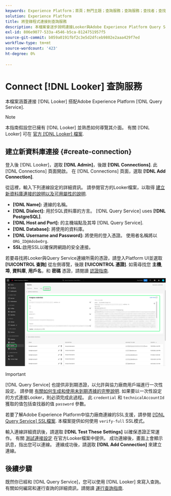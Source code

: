 ```yaml
---
keywords: Experience Platform；首頁；熱門主題；查詢服務；查詢服務；查找者；查找者；連接到查詢服務；
solution: Experience Platform
title: 將登錄程式連接到查詢服務
description: 本檔案會逐步說明連接Looker與Adobe Experience Platform Query Service的步驟。
exl-id: 806e9077-533a-4546-b5ca-8124751957f5
source-git-commit: b059a0191fbf2c3e5d2dfceb9802e2aaa429f7ed
workflow-type: tm+mt
source-wordcount: '423'
ht-degree: 0%

---
```


# Connect [!DNL Looker] 查詢服務

本檔案涵蓋連接 [!DNL Looker] 搭配Adobe Experience Platform [!DNL Query Service].

>[!NOTE]
>
> 本指南假設您已擁有 [!DNL Looker] 並熟悉如何導覽其介面。 有關 [!DNL Looker] 可在 [官方 [!DNL Looker] 檔案](https://docs.looker.com/).

## 建立新資料庫連接 {#create-connection}

登入後 [!DNL Looker]，選取 **[!DNL Admin]**，後跟 **[!DNL Connections]**. 此 [!DNL Connections] 頁面開啟。 在 [!DNL Connections] 頁面，選取 **[!DNL Add Connection]**.

從這裡，輸入下列連線設定的詳細資訊。 請參閱官方的Looker檔案，以取得 [建立新資料庫連接的說明以及可用屬性的說明](https://cloud.google.com/looker/docs/connecting-to-your-db#creating_a_new_database_connection).

- **[!DNL Name]:** 連線的名稱。
- **[!DNL Dialect]:** 用於SQL資料庫的方言。 [!DNL Query Service] uses **[!DNL PostgreSQL]**.
- **[!DNL Host and Port]:** 的主機端點及其埠 [!DNL Query Service].
- **[!DNL Database]:** 將使用的資料庫。
- **[!DNL Username and Password]:** 將使用的登入憑證。 使用者名稱將以 `ORG_ID@AdobeOrg`.
- **SSL**:啟用SSL以確保跨網路的安全連接。

若要尋找將Looker與Query Service連線所需的憑證，請登入Platform UI並選取 **[!UICONTROL 查詢]** 從左側導覽，後跟 **[!UICONTROL 憑證]**. 如需尋找您 **主機**, **埠**, **資料庫**, **用戶名**，和 **密碼** 憑證，請閱讀 [認證指南](../ui/credentials.md).

![「Experience Platform查詢」工作區的「憑據」頁面會反白顯示「憑據」和「即將到期的憑據」。](../images/clients/looker/query-service-credentials-page.png)

>[!IMPORTANT]
>
>[!DNL Query Service] 也提供非到期憑證，以允許與協力廠商用戶端進行一次性設定。 請參閱 [有關如何生成和使用未到期憑據的完整說明](../ui/credentials.md#non-expiring-credentials). 如果要以一次性設定的方式連接Looker，則必須完成此過程。 此 `credential` 和 `technicalAccountId` 獲取的值包括查找器的值 `password` 參數。

若要了解Adobe Experience Platform中協力廠商連線的SSL支援，請參閱 [[!DNL Query Service] SSL檔案](./ssl-modes.md). 本檔案提供如何使用 `verify-full` SSL模式。

輸入連線詳細資訊後，請選取 **[!DNL Test These Settings]** 以確保憑證正常運作。 有關 [測試連接設定](https://cloud.google.com/looker/docs/connecting-to-your-db#testing_your_connection_settings) 在官方Looker檔案中提供。 成功連線後，畫面上會顯示訊息，指出您可以連線。 連線成功後，請選取 **[!DNL Add Connection]** 來建立連線。

## 後續步驟

既然你已經和 [!DNL Query Service]，您可以使用 [!DNL Looker] 來寫入查詢。 有關如何編寫和運行查詢的詳細資訊，請閱讀 [運行查詢指南](../best-practices/writing-queries.md).
